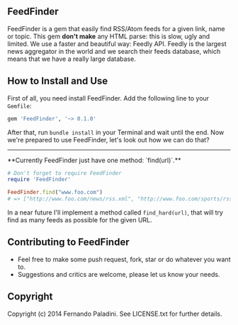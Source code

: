 ## FeedFinder ##

FeedFinder is a gem that easily find RSS/Atom feeds for a given link, name or topic. This gem **don't make** any HTML parse: this is slow, ugly and limited. We use a faster and beautiful way: Feedly API. Feedly is the largest news aggregator in the world and we search their feeds database, which means that we have a really large database. 

## How to Install and Use ##

First of all, you need install FeedFinder. Add the following line to your `Gemfile`:
```ruby
gem 'FeedFinder', '~> 0.1.0'
```

After that, run `bundle install` in your Terminal and wait until the end. Now we're prepared to use FeedFinder, let's look out how we can do that? 
<hr>
**Currently FeedFinder just have one method: `find(url)`.**

```ruby
# Don't forget to require FeedFinder
require 'FeedFinder'

FeedFinder.find("www.foo.com") 
# => ["http://www.foo.com/news/rss.xml", "http://www.foo.com/sports/rss.xml", "http://www.foo.com/tech/rss.xml", ...]
```

In a near future I'll implement a method called `find_hard(url)`, that will try find as many feeds as possible for the given URL.

## Contributing to FeedFinder ##
 
* Feel free to make some push request, fork, star or do whatever you want to. 
* Suggestions and critics are welcome, please let us know your needs.

## Copyright ##

Copyright (c) 2014 Fernando Paladini. See LICENSE.txt for
further details.

